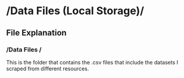 # /Data Files (Local Storage)/

## File Explanation

### /Data Files /
This is the folder that contains the .csv files that include the datasets I scraped from different resources.

